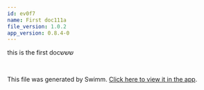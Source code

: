 ```yaml
---
id: ev0f7
name: First doc111a
file_version: 1.0.2
app_version: 0.8.4-0
---
```


this is the first docששש

<br/>

This file was generated by Swimm. [Click here to view it in the app](http://localhost:5000/repos/Z2l0aHViJTNBJTNBb3QxJTNBJTNBZXJhbi1zd2ltbQ==/docs/ev0f7).